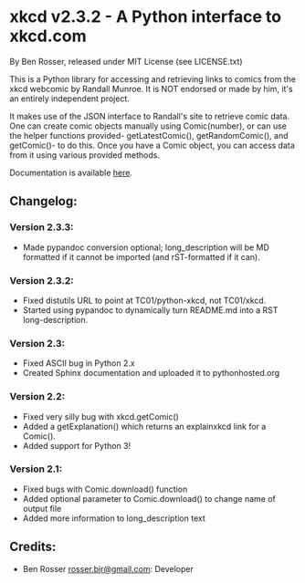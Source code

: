 # xkcd v2.3.2 - A Python interface to xkcd.com

By Ben Rosser, released under MIT License (see LICENSE.txt)

This is a Python library for accessing and retrieving links to comics from the
xkcd webcomic by Randall Munroe. It is NOT endorsed or made by him, it's an
entirely independent project.

It makes use of the JSON interface to Randall's site to retrieve comic data.
One can create comic objects manually using Comic(number), or can use the helper
functions provided- getLatestComic(), getRandomComic(), and getComic()- to do
this. Once you have a Comic object, you can access data from it using various
provided methods.

Documentation is available [here](https://pythonhosted.org/xkcd/).

## Changelog:

### Version 2.3.3:
* Made pypandoc conversion optional; long_description will be MD formatted if it
cannot be imported (and rST-formatted if it can).

### Version 2.3.2:
* Fixed distutils URL to point at TC01/python-xkcd, not TC01/xkcd.
* Started using pypandoc to dynamically turn README.md into a RST long-description.

### Version 2.3:
* Fixed ASCII bug in Python 2.x
* Created Sphinx documentation and uploaded it to pythonhosted.org

### Version 2.2:
* Fixed very silly bug with xkcd.getComic()
* Added a getExplanation() which returns an explainxkcd link for a Comic().
* Added support for Python 3!

### Version 2.1:
* Fixed bugs with Comic.download() function
* Added optional parameter to Comic.download() to change name of output file
* Added more information to long_description text

## Credits:

* Ben Rosser <rosser.bjr@gmail.com>: Developer
